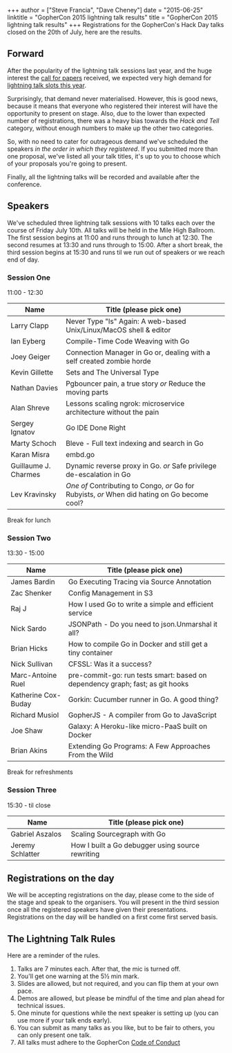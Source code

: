 +++
author = ["Steve Francia", "Dave Cheney"]
date = "2015-06-25"
linktitle = "GopherCon 2015 lightning talk results"
title = "GopherCon 2015 lightning talk results"
+++
Registrations for the GopherCon's Hack Day talks closed on the 20th of July, here are the results.

## Forward

After the popularity of the lightning talk sessions last year, and the huge interest the [call for papers](/gophercon2015-speakers-round-3) received, we expected very high demand for [lightning talk slots this year](/gophercon-2015/gophercon-lightning-talks).

Surprisingly, that demand never materialised. However, this is good news, because it means that everyone who registered their interest will have the opportunity to present on stage. Also, due to the lower than expected number of registrations, there was a heavy bias towards the _Hack and Tell_ category, without enough numbers to make up the other two categories.

So, with no need to cater for outrageous demand we've scheduled the speakers _in the order in which they registered_. If you submitted more than one proposal, we've listed all your talk titles, it's up to you to choose which of your proposals you're going to present.

Finally, all the lightning talks will be recorded and available after the conference.

## Speakers

We've scheduled three lightning talk sessions with 10 talks each over the course of Friday July 10th. All talks will be held in the Mile High Ballroom. The first session begins at 11:00 and runs through to lunch at 12:30. The second resumes at 13:30 and runs through to 15:00. After a short break, the third session begins at 15:30 and runs til we run out of speakers or we reach end of day.

### Session One
11:00 - 12:30

Name | Title (please pick one)
--------------|-------------------
Larry Clapp | Never Type "ls" Again: A web-based Unix/Linux/MacOS shell & editor
Ian Eyberg | Compile-Time Code Weaving with Go
Joey Geiger | Connection Manager in Go or, dealing with a self created zombie horde
Kevin Gillette | Sets and The Universal Type
Nathan Davies | Pgbouncer pain, a true story *or* Reduce the moving parts
Alan Shreve | Lessons scaling ngrok: microservice architecture without the pain
Sergey Ignatov | Go IDE Done Right
Marty Schoch | Bleve - Full text indexing and search in Go
Karan Misra | embd.go
Guillaume J. Charmes | Dynamic reverse proxy in Go. *or* Safe privilege de-escalation in Go
Lev Kravinsky | *One of* Contributing to Congo, *or* Go for Rubyists,  *or* When did hating on Go become cool?

Break for lunch

### Session Two
13:30 - 15:00

Name | Title (please pick one)
--------------|-------------------
James Bardin | Go Executing Tracing via Source Annotation
Zac Shenker | Config Management in S3
Raj J | How I used Go to write a simple and efficient service
Nick Sardo | JSONPath - Do you need to json.Unmarshal it all?
Brian Hicks | How to compile Go in Docker and still get a tiny container
Nick Sullivan | CFSSL: Was it a success?
Marc-Antoine Ruel | pre-commit-go: run tests smart: based on dependency graph; fast; as git hooks
Katherine Cox-Buday | Gorkin: Cucumber runner in Go. A good thing?
Richard Musiol | GopherJS - A compiler from Go to JavaScript
Joe Shaw | Galaxy: A Heroku-like micro-PaaS built on Docker
Brian Akins | Extending Go Programs: A Few Approaches From the Wild

Break for refreshments

### Session Three
15:30 - til close

Name | Title (please pick one)
--------------|-------------------
Gabriel Aszalos | Scaling Sourcegraph with Go
Jeremy Schlatter | How I built a Go debugger using source rewriting

## Registrations on the day

We will be accepting registrations on the day, please come to the side of the stage and speak to the organisers. You will present in the third session once all the registered speakers have given their presentations. Registrations on the day will be handled on a first come first served basis.

## The Lightning Talk Rules

Here are a reminder of the rules.

1. Talks are 7 minutes each. After that, the mic is turned off.
2. You'll get one warning at the 5½ min mark. 
3. Slides are allowed, but not required, and you can flip them at your own pace.
4. Demos are allowed, but please be mindful of the time and plan ahead for technical issues.
5. One minute for questions while the next speaker is setting up (you can use more if your talk ends early).
6. You can submit as many talks as you like, but to be fair to others, you can only present one talk.
7. All talks must adhere to the GopherCon [Code of Conduct](http://gophercon.com/code-of-conduct/)
